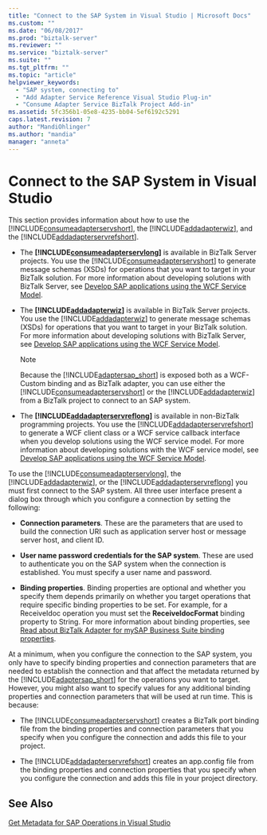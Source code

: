 ```yaml
---
title: "Connect to the SAP System in Visual Studio | Microsoft Docs"
ms.custom: ""
ms.date: "06/08/2017"
ms.prod: "biztalk-server"
ms.reviewer: ""
ms.service: "biztalk-server"
ms.suite: ""
ms.tgt_pltfrm: ""
ms.topic: "article"
helpviewer_keywords: 
  - "SAP system, connecting to"
  - "Add Adapter Service Reference Visual Studio Plug-in"
  - "Consume Adapter Service BizTalk Project Add-in"
ms.assetid: 5fc356b1-05e8-4235-bb04-5ef6192c5291
caps.latest.revision: 7
author: "MandiOhlinger"
ms.author: "mandia"
manager: "anneta"
---
```

# Connect to the SAP System in Visual Studio
This section provides information about how to use the [!INCLUDE[consumeadapterservshort](../../includes/consumeadapterservshort-md.md)], the [!INCLUDE[addadapterwiz](../../includes/addadapterwiz-md.md)], and the [!INCLUDE[addadapterservrefshort](../../includes/addadapterservrefshort-md.md)].  
  
-   The **[!INCLUDE[consumeadapterservlong](../../includes/consumeadapterservlong-md.md)]** is available in BizTalk Server projects. You use the [!INCLUDE[consumeadapterservshort](../../includes/consumeadapterservshort-md.md)] to generate message schemas (XSDs) for operations that you want to target in your BizTalk solution. For more information about developing solutions with BizTalk Server, see [Develop SAP applications using the WCF Service Model](../../adapters-and-accelerators/adapter-sap/develop-sap-applications-using-the-wcf-service-model.md).  
  
-   The **[!INCLUDE[addadapterwiz](../../includes/addadapterwiz-md.md)]** is available in BizTalk Server projects. You use the [!INCLUDE[addadapterwiz](../../includes/addadapterwiz-md.md)] to generate message schemas (XSDs) for operations that you want to target in your BizTalk solution. For more information about developing solutions with BizTalk Server, see [Develop SAP applications using the WCF Service Model](../../adapters-and-accelerators/adapter-sap/develop-sap-applications-using-the-wcf-service-model.md).  
  
    > [!NOTE]
    >  Because the [!INCLUDE[adaptersap_short](../../includes/adaptersap-short-md.md)] is exposed both as a WCF-Custom binding and as BizTalk adapter, you can use either the [!INCLUDE[consumeadapterservshort](../../includes/consumeadapterservshort-md.md)] or the [!INCLUDE[addadapterwiz](../../includes/addadapterwiz-md.md)] from a BizTalk project to connect to an SAP system.  
  
-   The **[!INCLUDE[addadapterservreflong](../../includes/addadapterservreflong-md.md)]** is available in non-BizTalk programming projects. You use the [!INCLUDE[addadapterservrefshort](../../includes/addadapterservrefshort-md.md)] to generate a WCF client class or a WCF service callback interface when you develop solutions using the WCF service model. For more information about developing solutions with the WCF service model, see [Develop SAP applications using the WCF Service Model](../../adapters-and-accelerators/adapter-sap/develop-sap-applications-using-the-wcf-service-model.md).  
  
 To use the [!INCLUDE[consumeadapterservlong](../../includes/consumeadapterservlong-md.md)], the [!INCLUDE[addadapterwiz](../../includes/addadapterwiz-md.md)], or the [!INCLUDE[addadapterservreflong](../../includes/addadapterservreflong-md.md)] you must first connect to the SAP system. All three user interface present a dialog box through which you configure a connection by setting the following:  
  
-   **Connection parameters**. These are the parameters that are used to build the connection URI such as application server host or message server host, and client ID.  
  
-   **User name password credentials for the SAP system**. These are used to authenticate you on the SAP system when the connection is established. You must specify a user name and password.  
  
-   **Binding properties**. Binding properties are optional and whether you specify them depends primarily on whether you target operations that require specific binding properties to be set. For example, for a ReceiveIdoc operation you must set the **ReceiveIdocFormat** binding property to String. For more information about binding properties, see [Read about BizTalk Adapter for mySAP Business Suite binding properties](../../adapters-and-accelerators/adapter-sap/read-about-biztalk-adapter-for-mysap-business-suite-binding-properties.md).  
  
 At a minimum, when you configure the connection to the SAP system, you only have to specify binding properties and connection parameters that are needed to establish the connection and that affect the metadata returned by the [!INCLUDE[adaptersap_short](../../includes/adaptersap-short-md.md)] for the operations you want to target. However, you might also want to specify values for any additional binding properties and connection parameters that will be used at run time. This is because:  
  
-   The [!INCLUDE[consumeadapterservshort](../../includes/consumeadapterservshort-md.md)] creates a BizTalk port binding file from the binding properties and connection parameters that you specify when you configure the connection and adds this file to your project.  
  
-   The [!INCLUDE[addadapterservrefshort](../../includes/addadapterservrefshort-md.md)] creates an app.config file from the binding properties and connection properties that you specify when you configure the connection and adds this file in your project directory.  
  

  
## See Also  
 [Get Metadata for SAP Operations in Visual Studio](../../adapters-and-accelerators/adapter-sap/get-metadata-for-sap-operations-in-visual-studio.md)